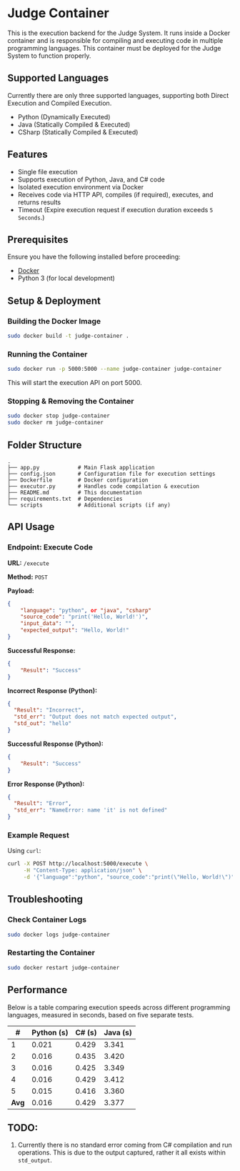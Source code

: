 # Judge Container

This is the execution backend for the Judge System. It runs inside a Docker container and is responsible for compiling and executing code in multiple programming languages. This container must be deployed for the Judge System to function properly.

## Supported Languages
Currently there are only three supported languages, supporting both Direct Execution and Compiled Execution.
* Python (Dynamically Executed)
* Java (Statically Compiled & Executed)
* CSharp (Statically Compiled & Executed)

## Features

- Single file execution
- Supports execution of Python, Java, and C# code
- Isolated execution environment via Docker
- Receives code via HTTP API, compiles (if required), executes, and returns results
- Timeout (Expire execution request if execution duration exceeds ```5 Seconds```.)

## Prerequisites

Ensure you have the following installed before proceeding:

- [Docker](https://docs.docker.com/get-docker/)
- Python 3 (for local development)

## Setup & Deployment

### Building the Docker Image

```sh
sudo docker build -t judge-container .
```

### Running the Container

```sh
sudo docker run -p 5000:5000 --name judge-container judge-container
```

This will start the execution API on port 5000.

### Stopping & Removing the Container

```sh
sudo docker stop judge-container
sudo docker rm judge-container
```

## Folder Structure

```
.
├── app.py            # Main Flask application
├── config.json       # Configuration file for execution settings
├── Dockerfile        # Docker configuration
├── executor.py       # Handles code compilation & execution
├── README.md         # This documentation
├── requirements.txt  # Dependencies
└── scripts           # Additional scripts (if any)
```

## API Usage

### Endpoint: Execute Code

**URL:** `/execute`

**Method:** `POST`

**Payload:**

```json
{
    "language": "python", or "java", "csharp"
    "source_code": "print('Hello, World!')",
    "input_data": "",
    "expected_output": "Hello, World!"
}
```

**Successful Response:**

```json
{
    "Result": "Success"
}
```

**Incorrect Response (Python):**

```json
{
  "Result": "Incorrect", 
  "std_err": "Output does not match expected output", 
  "std_out": "hello"
}
```

**Successful Response (Python):**

```json
{
    "Result": "Success"
}
```

**Error Response (Python):**

```json
{
  "Result": "Error", 
  "std_err": "NameError: name 'it' is not defined"
}
```

### Example Request

Using `curl`:

```sh
curl -X POST http://localhost:5000/execute \
     -H "Content-Type: application/json" \
     -d '{"language":"python", "source_code":"print(\"Hello, World!\")", "input_data":"", "expected_output":"Hello, World!"}'
```

## Troubleshooting

### Check Container Logs

```sh
sudo docker logs judge-container
```

### Restarting the Container

```sh
sudo docker restart judge-container
```

## Performance

Below is a table comparing execution speeds across different programming languages, measured in seconds, based on five separate tests.

| #  | Python (s) | C# (s) | Java (s) |
|----|-----------|--------|---------|
| 1  |     0.021      |    0.429    |    3.341     |
| 2  |     0.016      |    0.435    |    3.420     |
| 3  |     0.016      |    0.425    |    3.349     |
| 4  |     0.016      |    0.429    |    3.412     |
| 5  |     0.015      |    0.416    |    3.360     |
| **Avg** |   0.016   |    0.429    |    3.377     |

## TODO:

1. Currently there is no standard error coming from C# compilation and run operations. This is due to the output captured, rather it all exists within ```std_output```.